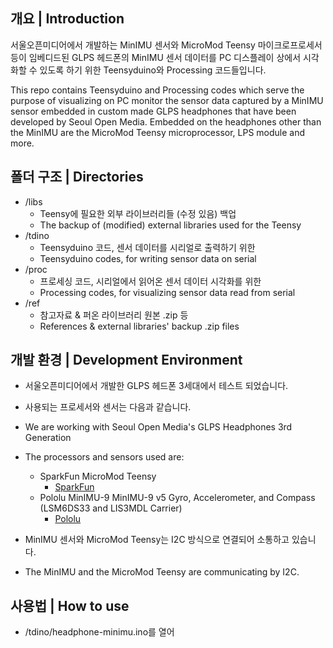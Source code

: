 ## 개요 | Introduction
서울오픈미디어에서 개발하는 MinIMU 센서와 MicroMod Teensy 마이크로프로세서 등이 임베디드된 GLPS 헤드폰의 MinIMU 센서 데이터를 PC 디스플레이 상에서 시각화할 수 있도록 하기 위한 Teensyduino와 Processing 코드들입니다.

This repo contains Teensyduino and Processing codes which serve the purpose of visualizing on PC monitor the sensor data captured by a MinIMU sensor embedded in custom made GLPS headphones that have been developed by Seoul Open Media. Embedded on the headphones other than the MinIMU are the MicroMod Teensy microprocessor, LPS module and more.

## 폴더 구조 | Directories
- /libs
  - Teensy에 필요한 외부 라이브러리들 (수정 있음) 백업
  - The backup of (modified) external libraries used for the Teensy
- /tdino
  - Teensyduino 코드, 센서 데이터를 시리얼로 출력하기 위한
  - Teensyduino codes, for writing sensor data on serial
- /proc
  - 프로세싱 코드, 시리얼에서 읽어온 센서 데이터 시각화를 위한
  - Processing codes, for visualizing sensor data read from serial
- /ref
  - 참고자료 & 퍼온 라이브러리 원본 .zip 등
  - References & external libraries' backup .zip files

## 개발 환경 | Development Environment

- 서울오픈미디어에서 개발한 GLPS 헤드폰 3세대에서 테스트 되었습니다.
- 사용되는 프로세서와 센서는 다음과 같습니다.

- We are working with Seoul Open Media's GLPS Headphones 3rd Generation
- The processors and sensors used are:

  - SparkFun MicroMod Teensy 
    - [SparkFun](https://www.sparkfun.com/products/16402)
  - Pololu MinIMU-9 MinIMU-9 v5 Gyro, Accelerometer, and Compass (LSM6DS33 and LIS3MDL Carrier)
    - [Pololu](https://www.pololu.com/product/2738)

- MinIMU 센서와 MicroMod Teensy는 I2C 방식으로 연결되어 소통하고 있습니다.
- The MinIMU and the MicroMod Teensy are communicating by I2C.

## 사용법 | How to use
- /tdino/headphone-minimu.ino를 열어 